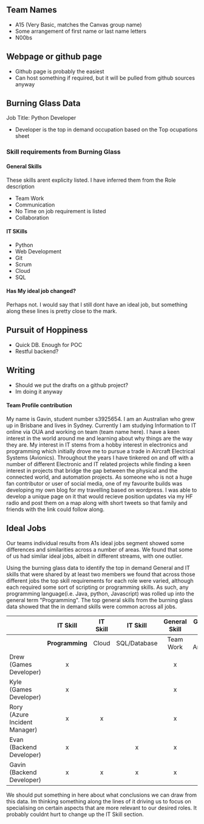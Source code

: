 ## Team Names
- A15 (Very Basic, matches the Canvas group name)
- Some arrangement of first name or last name letters
- N00bs


## Webpage or github page
- Github page is probably the easiest
- Can host something if required, but it will be pulled from github sources anyway

## Burning Glass Data
Job Title: Python Developer
- Developer is the top in demand occupation based on the Top ocupations sheet

### Skill requirements from Burning Glass

#### General Skills
These skills arent explicity listed.  I have inferred them from the Role description
- Team Work
- Communication
- No Time on job requirement is listed
- Collaboration

#### IT SKills
- Python
- Web Development
- Git
- Scrum
- Cloud
- SQL

#### Has My ideal job changed?
Perhaps not.  I would say that I still dont have an ideal job, but something along these lines is pretty close to the mark.




## Pursuit of Hoppiness
- Quick DB.  Enough for POC
- Restful backend?

## Writing
- Should we put the drafts on a github project?
- Im doing it anyway



#### Team Profile contribution
My name is Gavin, student number s3925654. I am an Australian who grew up in Brisbane and lives in Sydney.  Currently I am studying Information to IT online via OUA and working on team (team name here).  I have a keen interest in the world around me and learning about why things are the way they are.  My interest in IT stems from a hobby interest in electronics and programming which initially drove me to pursue a trade in Aircraft Electrical Systems (Avionics).  Throughout the years I have tinkered on and off with a number of different Electronic and IT related projects while finding a keen interest in projects that bridge the gap between the physical and the connected world, and automation projects. As someone who is not a huge fan contributor or user of social media, one of my favourite builds was developing my own blog for my travelling based on wordpress.  I was able to develop a unique page on it that would recieve position updates via my HF radio and post them on a map along with short tweets so that family and friends with the link could follow along.


## Ideal Jobs

Our teams individual results from A1s ideal jobs segment showed some differences and similarities across a number of areas.  We found that some of us had similar ideal jobs, albeit in different streams, with one outlier.

Using the burning glass data to identify the top in demand General and IT skills that were shared by at least two members we found that across those different jobs the top skill requirements for each role were varied, although each required some sort of scripting or programming skills.  As such, any programming language(i.e. Java, python, Javascript) was rolled up into the general term "Programming".  The top general skills from the burning glass data showed that the in demand skills were common across all jobs.


|                              | IT Skill           | IT Skill |     IT Skill | General Skill | General Skill | General Skill |
| :---                         | :---:              | :---:    |      :---:   |         :---: |         :---: |         :---: | 
|                              | **Programming**    |  Cloud   | SQL/Database |   Team Work   | Data Analysis | Collaboration |
| Drew (Games Developer)       | x                  |          |              |      x        |               |      x        | 
| Kyle (Games Developer)       | x                  |          |              |      x        |               |      x        | 
| Rory (Azure Incident Manager)| x                  |     x    |              |      x        |      x        |      x        |
| Evan (Backend Developer)     | x                  |          |      x       |      x        |               |      x        |
| Gavin (Backend Developer)    | x                  |     x    |      x       |      x        |      x        |      x        |

We should put something in here about what conclusions we can draw from this data.  Im thinking something along the lines of it driving us to focus on specialising on certain aspects that are more relevant to our desired roles.  It probably couldnt hurt to change up the IT Skill section.  


